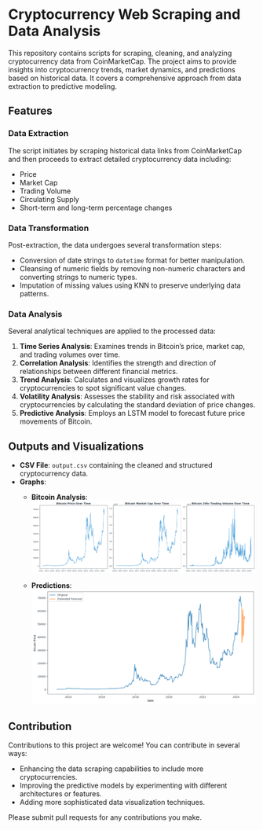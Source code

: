 # Cryptocurrency Web Scraping and Data Analysis

This repository contains scripts for scraping, cleaning, and analyzing cryptocurrency data from CoinMarketCap. The project aims to provide insights into cryptocurrency trends, market dynamics, and predictions based on historical data. It covers a comprehensive approach from data extraction to predictive modeling.

## Features

### Data Extraction

The script initiates by scraping historical data links from CoinMarketCap and then proceeds to extract detailed cryptocurrency data including:
- Price
- Market Cap
- Trading Volume
- Circulating Supply
- Short-term and long-term percentage changes

### Data Transformation

Post-extraction, the data undergoes several transformation steps:
- Conversion of date strings to `datetime` format for better manipulation.
- Cleansing of numeric fields by removing non-numeric characters and converting strings to numeric types.
- Imputation of missing values using KNN to preserve underlying data patterns.

### Data Analysis

Several analytical techniques are applied to the processed data:
1. **Time Series Analysis**: Examines trends in Bitcoin’s price, market cap, and trading volumes over time.
2. **Correlation Analysis**: Identifies the strength and direction of relationships between different financial metrics.
3. **Trend Analysis**: Calculates and visualizes growth rates for cryptocurrencies to spot significant value changes.
4. **Volatility Analysis**: Assesses the stability and risk associated with cryptocurrencies by calculating the standard deviation of price changes.
5. **Predictive Analysis**: Employs an LSTM model to forecast future price movements of Bitcoin.

## Outputs and Visualizations

- **CSV File**: `output.csv` containing the cleaned and structured cryptocurrency data.
- **Graphs**:
  - **Bitcoin Analysis**: ![alt text](bitcoin_analysis.png)

  - **Predictions**: ![alt text](predictions.png)

## Contribution

Contributions to this project are welcome! You can contribute in several ways:
- Enhancing the data scraping capabilities to include more cryptocurrencies.
- Improving the predictive models by experimenting with different architectures or features.
- Adding more sophisticated data visualization techniques.

Please submit pull requests for any contributions you make.
